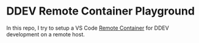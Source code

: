 # DDEV Remote Container Playground

In this repo, I try to setup a VS Code [Remote Container](https://code.visualstudio.com/docs/remote/containers-tutorial) for DDEV development on a remote host.